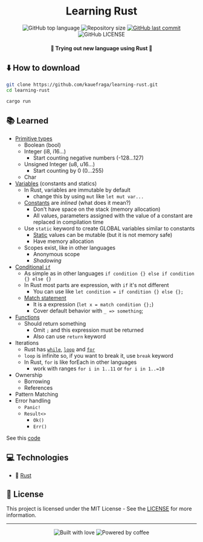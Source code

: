 <h1 align="center">Learning Rust</h1>

<p align="center">
  <img
    alt="GitHub top language"
    src="https://img.shields.io/github/languages/top/kauefraga/learning-rust.svg"
  />
  <img
    alt="Repository size"
    src="https://img.shields.io/github/repo-size/kauefraga/learning-rust.svg"
  />
  <a href="https://github.com/kauefraga/learning-rust/commits/main">
    <img
      alt="GitHub last commit"
      src="https://img.shields.io/github/last-commit/kauefraga/learning-rust.svg"
    />
  </a>
  <img
    alt="GitHub LICENSE"
    src="https://img.shields.io/github/license/kauefraga/learning-rust.svg"
  />
</p>

<h4 align="center">🦀 Trying out new language using Rust 🦀</h4>

## ⬇️ How to download

```bash
git clone https://github.com/kauefraga/learning-rust.git
cd learning-rust

cargo run
```

## 📚 Learned

- [Primitive types](https://doc.rust-lang.org/std/index.html#primitives)
  - Boolean (bool)
  - Integer (i8, i16...)
    - Start counting negative numbers (-128...127)
  - Unsigned Integer (u8, u16...)
    - Start counting by 0 (0...255)
  - Char
- [Variables](https://doc.rust-lang.org/std/keyword.let.html) (constants and statics)
  - In Rust, variables are immutable by default
    - change this by using `mut` like `let mut var...`
  - [Constants](https://doc.rust-lang.org/std/keyword.const.html) are *inlined* (what does it mean?)
    - Don't have space on the stack (memory allocation)
    - All values, parameters assigned with the value of a constant are replaced in compilation time
  - Use `static` keyword to create GLOBAL variables similar to constants
    - [Static](https://doc.rust-lang.org/std/keyword.static.html) values can be mutable (but it is not memory safe)
    - Have memory allocation
  - Scopes exist, like in other languages
    - Anonymous scope
    - *Shadowing*
- [Conditional `if`](https://doc.rust-lang.org/std/keyword.if.html)
  - As simple as in other languages `if condition {} else if condition {} else {}`
  - In Rust most parts are expression, with `if` it's not different
    - You can use like `let condition = if condition {} else {};`
  - [Match statement](https://doc.rust-lang.org/std/keyword.match.html)
    - It is a expression (`let x = match condition {};`)
    - Cover default behavior with `_ => something`;
- [Functions](https://doc.rust-lang.org/std/keyword.fn.html)
  - Should return something
    - Omit `;` and this expression must be returned
    - Also can use `return` keyword
- Iterations
  - Rust has [`while`](https://doc.rust-lang.org/std/keyword.while.html), [`loop`](https://doc.rust-lang.org/std/keyword.loop.html) and [`for`](https://doc.rust-lang.org/std/keyword.for.html)
  - `loop` is infinite so, if you want to break it, use `break` keyword
  - In Rust, `for` is like forEach in other languages
    - work with ranges `for i in 1..11` or `for i in 1..=10`
- Ownership
  - Borrowing
  - References
- Pattern Matching
- Error handling
  - `Panic!`
  - `Result<>`
    - `Ok()`
    - `Err()`


See this [code](https://github.com/kauefraga/learning-rust/blob/main/src/main.rs)

## 💻 Technologies

- 🦀 [Rust](https://rust-lang.org)

## 📝 License

This project is licensed under the MIT License - See the [LICENSE](https://github.com/kauefraga/learning-rust/blob/main/LICENSE) for more information.

---

<div align="center">
  <img alt="Built with love" src="https://forthebadge.com/images/badges/built-with-love.svg">
  <img alt="Powered by coffee" src="https://forthebadge.com/images/badges/powered-by-coffee.svg">
</div>
